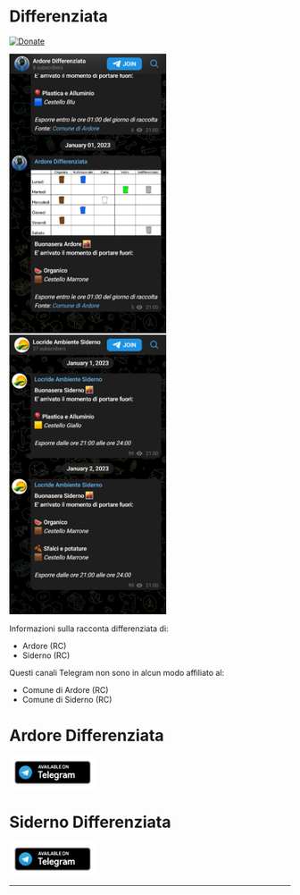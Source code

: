 # Differenziata

[![Donate](https://img.shields.io/badge/Donate-PayPal-blue?style=flat-square)](https://paypal.me/fast0n)

<kbd><img src='screen/screen_ardore.png' alt='Locride Ambiente' height='500'  /></kbd><kbd><img src='screen/screen_locrideambiente.png' alt='Locride Ambiente' height='500'  /></kbd>

Informazioni sulla racconta differenziata di:
- Ardore (RC)
- Siderno (RC)

Questi canali Telegram non sono in alcun modo affiliato al:
- Comune di Ardore (RC)
- Comune di Siderno (RC)

# Ardore Differenziata
<a href='https://t.me/ArdoreDifferenziata'><img src='https://github.com/Fast0n/AFHSearchBot/raw/master/img/telegram_badge.png' alt='Available on Telegram' height='60' /></a>

# Siderno Differenziata
<a href='https://t.me/sidernodifferenziata'><img src='https://github.com/Fast0n/AFHSearchBot/raw/master/img/telegram_badge.png' alt='Available on Telegram' height='60' /></a>

------------------------------------------------------------------------------------